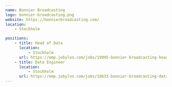 ```yaml
---
name: Bonnier Broadcasting
logo: bonnier-broadcasting.png
website: https://bonnierbroadcasting.com/
location: 
    - Stockholm

positions:
    - title: Head of Data
      location:
          - Stockholm
      url: https://emp.jobylon.com/jobs/19995-bonnier-broadcasting-head-of-data/
    - title: Data Engineer
      location:
          - Stockholm
      url: https://emp.jobylon.com/jobs/18633-bonnier-broadcasting-data-engineer/
---
```

